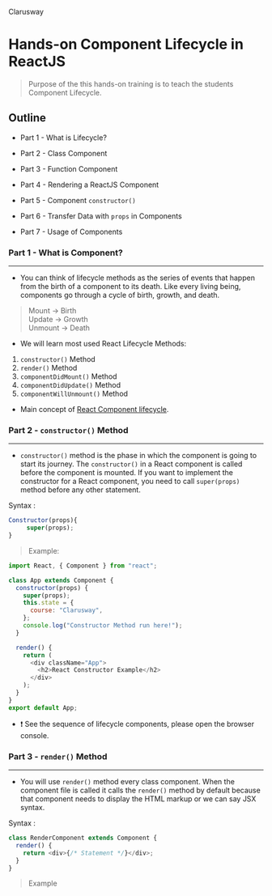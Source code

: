 <p >Clarusway<img align="right"
  src="https://secure.meetupstatic.com/photos/event/3/1/b/9/600_488352729.jpeg"  width="15px"></p>

# Hands-on Component Lifecycle in ReactJS

> Purpose of the this hands-on training is to teach the students Component Lifecycle.

## Outline

- Part 1 - What is Lifecycle?

- Part 2 - Class Component

- Part 3 - Function Component

- Part 4 - Rendering a ReactJS Component

- Part 5 - Component `constructor()`

- Part 6 - Transfer Data with `props` in Components

- Part 7 - Usage of Components

### Part 1 - What is Component?

---

- You can think of lifecycle methods as the series of events that happen from the birth of a component to its death. Like every living being, components go through a cycle of birth, growth, and death.

> Mount -> Birth  
> Update -> Growth  
> Unmount -> Death

- We will learn most used React Lifecycle Methods:

1. `constructor()` Method
1. `render()` Method
1. `componentDidMount()` Method
1. `componentDidUpdate()` Method
1. `componentWillUnmount()` Method

- Main concept of <a href="https://projects.wojtekmaj.pl/react-lifecycle-methods-diagram/" target="_blank">React Component lifecycle</a>.

### Part 2 - `constructor()` Method

---

- `constructor()` method is the phase in which the component is going to start its journey. The `constructor()` in a React component is called before the component is mounted. If you want to implement the constructor for a React component, you need to call `super(props)` method before any other statement.

Syntax :

```js
Constructor(props){
     super(props);
}
```

> Example:

```js
import React, { Component } from "react";

class App extends Component {
  constructor(props) {
    super(props);
    this.state = {
      course: "Clarusway",
    };
    console.log("Constructor Method run here!");
  }

  render() {
    return (
      <div className="App">
        <h2>React Constructor Example</h2>
      </div>
    );
  }
}
export default App;
```

- &#10071; See the sequence of lifecycle components, please open the browser console.

### Part 3 - `render()` Method

---

- You will use `render()` method every class component. When the component file is called it calls the `render()` method by default because that component needs to display the HTML markup or we can say JSX syntax.

Syntax :

```js
class RenderComponent extends Component {
  render() {
    return <div>{/* Statement */}</div>;
  }
}
```

> Example

```js

```
